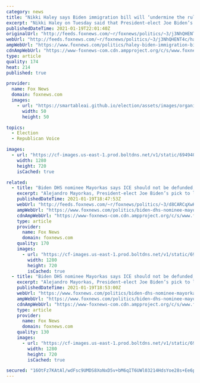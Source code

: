 ```yaml
---
category: news
title: "Nikki Haley says Biden immigration bill will ‘undermine the rule of law’"
excerpt: "Nikki Haley on Tuesday said that President-elect Joe Biden’s plan to give a pathway to citizenship for millions of illegal immigrants would “undermine the rule of law” while also failing to address problems with the asylum system -- a sign of likely Republican opposition to the proposal."
publishedDateTime: 2021-01-19T22:01:40Z
originalUrl: "http://feeds.foxnews.com/~r/foxnews/politics/~3/j3NhQHENT4c/haley-biden-immigration-bill-rule-of-law"
webUrl: "http://feeds.foxnews.com/~r/foxnews/politics/~3/j3NhQHENT4c/haley-biden-immigration-bill-rule-of-law"
ampWebUrl: "https://www.foxnews.com/politics/haley-biden-immigration-bill-rule-of-law.amp"
cdnAmpWebUrl: "https://www-foxnews-com.cdn.ampproject.org/c/s/www.foxnews.com/politics/haley-biden-immigration-bill-rule-of-law.amp"
type: article
quality: 174
heat: 214
published: true

provider:
  name: Fox News
  domain: foxnews.com
  images:
    - url: "https://smartableai.github.io/election/assets/images/organizations/foxnews.com-50x50.jpg"
      width: 50
      height: 50

topics:
  - Election
  - Republican Voice

images:
  - url: "https://cf-images.us-east-1.prod.boltdns.net/v1/static/694940094001/d458cb3b-0501-4231-bf71-fd3aef17dccf/f4a80bef-d740-4790-a70e-2108bb0f8bc2/1280x720/match/image.jpg"
    width: 1280
    height: 720
    isCached: true

related:
  - title: "Biden DHS nominee Mayorkas says ICE should not be defunded, despite liberal calls"
    excerpt: "Alejandro Mayorkas, President-elect Joe Biden’s pick to lead the Department of Homeland Security, said Tuesday that Immigration and Customs Enforcement (ICE) should not be defunded -- while punting on whether parts of the border wall should be dismantled."
    publishedDateTime: 2021-01-19T18:47:53Z
    webUrl: "http://feeds.foxnews.com/~r/foxnews/politics/~3/d8CARCqXwKI/biden-dhs-nominee-mayorkas-ice-border-wall"
    ampWebUrl: "https://www.foxnews.com/politics/biden-dhs-nominee-mayorkas-ice-border-wall.amp"
    cdnAmpWebUrl: "https://www-foxnews-com.cdn.ampproject.org/c/s/www.foxnews.com/politics/biden-dhs-nominee-mayorkas-ice-border-wall.amp"
    type: article
    provider:
      name: Fox News
      domain: foxnews.com
    quality: 170
    images:
      - url: "https://cf-images.us-east-1.prod.boltdns.net/v1/static/694940094001/7baa239c-c9dc-4831-889a-81c96eec5853/f9d51ab7-a9dd-45a8-887e-17b573376bce/1280x720/match/image.jpg"
        width: 1280
        height: 720
        isCached: true
  - title: "Biden DHS nominee Mayorkas says ICE should not be defunded, despite liberal calls"
    excerpt: "Alejandro Mayorkas, President-elect Joe Biden’s pick to lead the Department of Homeland Security, said Tuesday that Immigration and Customs Enforcement (ICE) should not be defunded -- while punting on whether parts of the border wall should be dismantled."
    publishedDateTime: 2021-01-19T18:53:00Z
    webUrl: "https://www.foxnews.com/politics/biden-dhs-nominee-mayorkas-ice-border-wall"
    ampWebUrl: "https://www.foxnews.com/politics/biden-dhs-nominee-mayorkas-ice-border-wall.amp"
    cdnAmpWebUrl: "https://www-foxnews-com.cdn.ampproject.org/c/s/www.foxnews.com/politics/biden-dhs-nominee-mayorkas-ice-border-wall.amp"
    type: article
    provider:
      name: Fox News
      domain: foxnews.com
    quality: 130
    images:
      - url: "https://cf-images.us-east-1.prod.boltdns.net/v1/static/694940094001/7baa239c-c9dc-4831-889a-81c96eec5853/f9d51ab7-a9dd-45a8-887e-17b573376bce/1280x720/match/image.jpg"
        width: 1280
        height: 720
        isCached: true

secured: "16OtFz7KAtAl/wdFsc9UMDS8XoNxD5v+bM6qIT6UWl03214HdsYoe28s+Ee6pQL5PPm1w86VykzeGwKimY99WaotN2qcVouhnEr59DfrSk4+wv0DoYbRy6md3RGKZgSjoskHkFMJR4eS31fECvJwPMDqqlOOnMUZ1UvFQV1q6qSRQfLKyj5tp9I7DxdF2HNMfRJS8/kKMIdElB64zJR9EBNnNEBZDn1ig2TrybyEpUzHlCncIgMbZ0RQD0ZioJM3/MQwkk19kOs7+tQiyIcmcXvP8mWy3Tm6FtAFKGKTCn4HXprhVwV6JFl6vJimiJcSMXwnrQcqiGzxheiQetzVUFm1INn25HEUlXDH7nww4sU=;v1Z7+H7+eUw6eNWzKa7aBA=="
---
```


